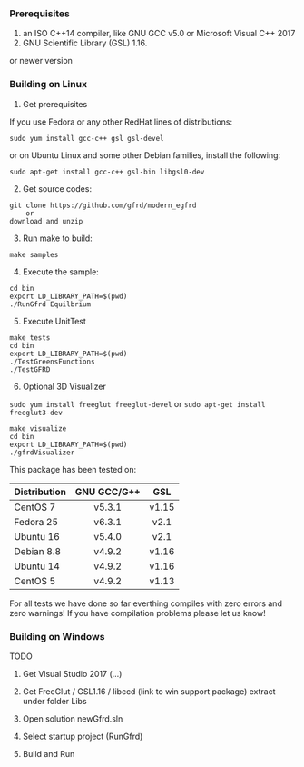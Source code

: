 
### Prerequisites

1. an ISO C++14 compiler, like GNU GCC v5.0 or Microsoft Visual C++ 2017
2. GNU Scientific Library (GSL) 1.16.

or newer version



### Building on Linux

1. Get prerequisites

If you use Fedora or any other RedHat lines of distributions: 

`sudo yum install gcc-c++ gsl gsl-devel`

or on Ubuntu Linux and some other Debian families, install the following:

`sudo apt-get install gcc-c++ gsl-bin libgsl0-dev`


2. Get source codes: 

```
git clone https://github.com/gfrd/modern_egfrd
	or
download and unzip
```
   
3. Run make to build:
	
`make samples`


4. Execute the sample:

```
cd bin
export LD_LIBRARY_PATH=$(pwd)
./RunGfrd Equilbrium
```


5. Execute UnitTest

```
make tests
cd bin
export LD_LIBRARY_PATH=$(pwd)
./TestGreensFunctions
./TestGFRD
```


6. Optional 3D Visualizer

`sudo yum install freeglut freeglut-devel`
or
`sudo apt-get install freeglut3-dev`

```
make visualize
cd bin
export LD_LIBRARY_PATH=$(pwd)
./gfrdVisualizer
```



This package has been tested on:

| **Distribution** |  **GNU GCC/G++**  | **GSL** |
|--------------|:-----:|:----:|
| CentOS 7     | v5.3.1 | v1.15 |
| Fedora 25    | v6.3.1 | v2.1 |
| Ubuntu 16    | v5.4.0 | v2.1 |
| Debian 8.8   | v4.9.2 | v1.16 |
| Ubuntu 14    | v4.9.2 | v1.16 |
| CentOS 5     | v4.9.2 | v1.13 |


For all tests we have done so far everthing compiles with zero errors and zero warnings!
If you have compilation problems please let us know!



### Building on Windows


TODO

1. Get Visual Studio 2017 (...)

2. Get FreeGlut / GSL1.16 / libccd  (link to win support package)
   extract under folder Libs

3. Open solution newGfrd.sln

4. Select startup project (RunGfrd)

5. Build and Run






